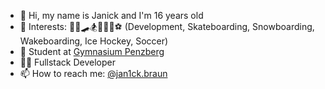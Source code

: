 - 👋 Hi, my name is Janick and I'm 16 years old
- 👀 Interests: 👨‍💻🛹🏂🏄‍♂️🏒⚽ (Development, Skateboarding, Snowboarding, Wakeboarding, Ice Hockey, Soccer)
- 📖 Student at [Gymnasium Penzberg](https://www.gymnasium-penzberg.de)
- 👨‍💻 Fullstack Developer
- 📫 How to reach me: [@jan1ck.braun](https://www.instagram.com/jan1ck.braun)
